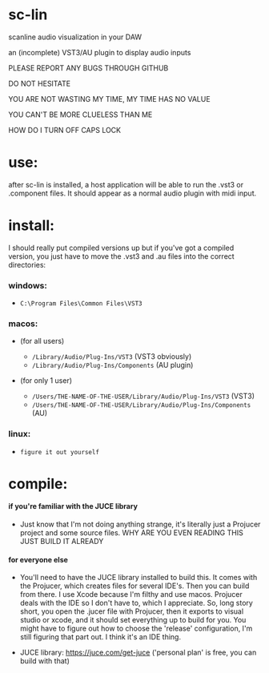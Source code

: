 



# sc-lin

scanline audio visualization in your DAW

an (incomplete) VST3/AU plugin to display audio inputs 

PLEASE REPORT ANY BUGS THROUGH GITHUB

DO NOT HESITATE

YOU ARE NOT WASTING MY TIME, MY TIME HAS NO VALUE

YOU CAN'T BE MORE CLUELESS THAN ME

HOW DO I TURN OFF CAPS LOCK


# use:
after sc-lin is installed, a host application will be able to run the .vst3 or .component files. It should appear as a normal audio plugin with midi input.


# install:
I should really put compiled versions up
but if you've got a compiled version, you just have to move the .vst3 and .au files into the correct directories:


### windows:
* `C:\Program Files\Common Files\VST3`

### macos:
* (for all users)
	* `/Library/Audio/Plug-Ins/VST3` (VST3 obviously)
	* `/Library/Audio/Plug-Ins/Components` (AU plugin)

* (for only 1 user)
	* `/Users/THE-NAME-OF-THE-USER/Library/Audio/Plug-Ins/VST3` (VST3)
	* `/Users/THE-NAME-OF-THE-USER/Library/Audio/Plug-Ins/Components` (AU)
### linux: 
* `figure it out yourself`


# compile:

#### if you're familiar with the JUCE library
* Just know that I'm not doing anything strange, it's literally just a Projucer project and some source files. WHY ARE YOU EVEN READING THIS JUST BUILD IT ALREADY


#### for everyone else
* You'll need to have the JUCE library installed to build this. It comes with the Projucer, which creates files for several IDE's. Then you can build from there. I use Xcode because I'm filthy and use macos. Projucer deals with the IDE so I don't have to, which I appreciate. So, long story short, you open the .jucer file with Projucer, then it exports to visual studio or xcode, and it should set everything up to build for you. You might have to figure out how to choose the 'release' configuration, I'm still figuring that part out. I think it's an IDE thing. 

* JUCE library: https://juce.com/get-juce ('personal plan' is free, you can build with that)
